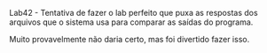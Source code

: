 Lab42 - Tentativa de fazer o lab perfeito que puxa as respostas dos arquivos que o sistema usa para comparar as saídas do programa.

Muito provavelmente não daria certo, mas foi divertido fazer isso.
